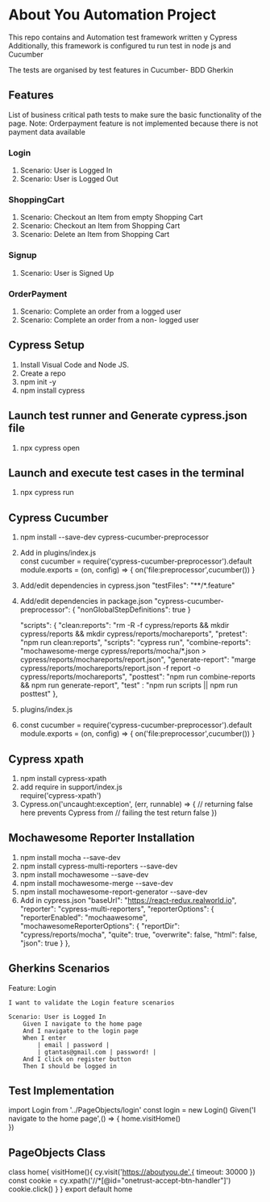 # About You Automation Project

This repo contains and Automation test framework written y Cypress
Additionally, this framework is configured tu run test in node js and Cucumber

The tests are organised by test features in Cucumber- BDD Gherkin 

## Features

List of business critical path tests to make sure the basic functionality of the page.
Note: Orderpayment feature is not implemented because there is not payment data available

### Login

1. Scenario: User is Logged In
2. Scenario: User is Logged Out

### ShoppingCart

1. Scenario: Checkout an Item from empty Shopping Cart 
2. Scenario: Checkout an Item from Shopping Cart 
3. Scenario: Delete an Item from Shopping Cart

### Signup

1. Scenario: User is Signed Up

### OrderPayment

1. Scenario: Complete an order from a logged user
2. Scenario: Complete an order from a non- logged user

## Cypress Setup

1. Install Visual Code and Node JS.
2. Create a repo
3. npm init -y
4. npm install cypress

## Launch test runner and Generate cypress.json file

1. npx cypress open

## Launch and execute test cases in the terminal
1. npx cypress run

## Cypress Cucumber

1. npm install --save-dev cypress-cucumber-preprocessor
2. Add in plugins/index.js  
    const cucumber = require('cypress-cucumber-preprocessor').default
    module.exports = (on, config) => {
      on('file:preprocessor',cucumber())
    }
3. Add/edit dependencies in cypress.json 
    "testFiles": "**/*.feature" 
4. Add/edit dependencies in package.json
   "cypress-cucumber-preprocessor": {
    "nonGlobalStepDefinitions": true
    }
    
    "scripts": {
    "clean:reports": "rm -R -f cypress/reports && mkdir cypress/reports && mkdir cypress/reports/mochareports",
    "pretest": "npm run clean:reports", 
    "scripts": "cypress run",
    "combine-reports": "mochawesome-merge cypress/reports/mocha/*.json > cypress/reports/mochareports/report.json",
    "generate-report": "marge cypress/reports/mochareports/report.json -f report -o cypress/reports/mochareports",
    "posttest": "npm run combine-reports && npm run generate-report",
    "test" : "npm run scripts || npm run posttest" 
    },

5. plugins/index.js
6. const cucumber = require('cypress-cucumber-preprocessor').default
   module.exports = (on, config) => {
  on('file:preprocessor',cucumber())
}

## Cypress xpath

1. npm install cypress-xpath
2. add require in support/index.js  
    require('cypress-xpath')
3. Cypress.on('uncaught:exception', (err, runnable) => {
    // returning false here prevents Cypress from
    // failing the test
    return false
  })
## Mochawesome Reporter Installation

1. npm install mocha --save-dev
2. npm install cypress-multi-reporters --save-dev
3. npm install mochawesome --save-dev
4. npm install mochawesome-merge --save-dev
5. npm install mochawesome-report-generator --save-dev
6. Add in cypress.json
     "baseUrl": "https://react-redux.realworld.io",
    "reporter": "cypress-multi-reporters",
    "reporterOptions": {
      "reporterEnabled": "mochaawesome",
      "mochawesomeReporterOptions": {
        "reportDir": "cypress/reports/mocha",
        "quite": true,
        "overwrite": false,
        "html": false,
        "json": true
      }
    },

## Gherkins Scenarios
Feature: Login

    I want to validate the Login feature scenarios

    Scenario: User is Logged In
        Given I navigate to the home page
        And I navigate to the login page
        When I enter
            | email | password |
            | gtantas@gmail.com | password! |
        And I click on register button
        Then I should be logged in

## Test Implementation
import Login from '../PageObjects/login'
const login = new Login()
Given('I navigate to the home page',() => {
    home.visitHome()    
})

## PageObjects Class
class home{
     visitHome(){
        cy.visit('https://aboutyou.de',{ timeout: 30000 })
        const cookie = cy.xpath('//*[@id="onetrust-accept-btn-handler"]')
        cookie.click()
    }
}
export default home
